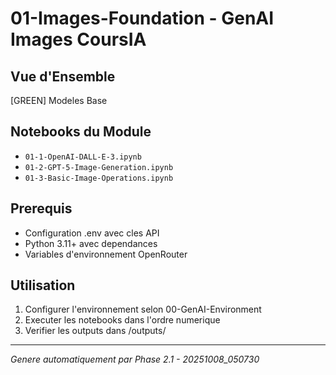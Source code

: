 ﻿# 01-Images-Foundation - GenAI Images CoursIA

## Vue d'Ensemble
[GREEN] Modeles Base

## Notebooks du Module
- `01-1-OpenAI-DALL-E-3.ipynb`
- `01-2-GPT-5-Image-Generation.ipynb`
- `01-3-Basic-Image-Operations.ipynb`

## Prerequis
- Configuration .env avec cles API
- Python 3.11+ avec dependances
- Variables d'environnement OpenRouter

## Utilisation
1. Configurer l'environnement selon 00-GenAI-Environment
2. Executer les notebooks dans l'ordre numerique
3. Verifier les outputs dans /outputs/

---
*Genere automatiquement par Phase 2.1 - 20251008_050730*
